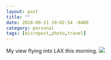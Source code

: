 ```yaml
---
layout: post
title: ""
date: 2018-09-21 19:02:54 -0400
category: personal
tags: [micropost,photo,travel]
---
```


My view flying into LAX this morning. ![](https://thecave-com.s3.amazonaws.com/Photo-2018-09-21-19-01-E7yE8pkuMZqXHJlXkL1E.jpg)

